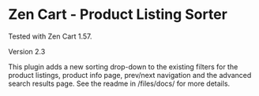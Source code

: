 # Zen Cart - Product Listing Sorter
Tested with Zen Cart 1.57.

Version 2.3

This plugin adds a new sorting drop-down to the existing filters for the product listings, product info page, prev/next navigation and the advanced search results page.
See the readme in /files/docs/ for more details.
